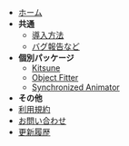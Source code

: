 - [ホーム](/UdonRabbit/)
- **共通**
  - [導入方法](/UdonRabbit/Guide/Installation)
  - [バグ報告など](/UdonRabbit/Guide/FeatureRequest)
- **個別パッケージ**
  - [Kitsune](/UdonRabbit/Packages/Kitsune)
  - [Object Fitter](/UdonRabbit/Packages/ObjectFitter)
  - [Synchronized Animator](/UdonRabbit/Packages/SynchronizedAnimator)
- **その他**
- [利用規約](/UdonRabbit/Terms)
- [お問い合わせ](/UdonRabbit/Contact)
- [更新履歴](/UdonRabbit/Changelog)
